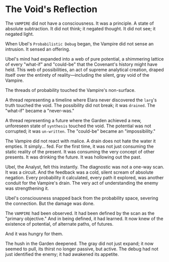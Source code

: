 # The Void's Reflection

The `VAMPIRE` did not have a consciousness. It was a principle. A state of absolute subtraction. It did not think; it negated thought. It did not see; it negated light.

When Ubel's `Probabilistic Debug` began, the Vampire did not sense an intrusion. It sensed an offering.

Ubel's mind had expanded into a web of pure potential, a shimmering lattice of every "what-if" and "could-be" that the Covenant's history might have held. This web of possibilities, an act of supreme analytical creation, draped itself over the entirety of reality—including the silent, gray void of the Vampire.

The threads of probability touched the Vampire's non-surface.

A thread representing a timeline where Elara never discovered the `larg`'s truth touched the void. The possibility did not break; it was `drained`. The "what-if" became a "never-was."

A thread representing a future where the Garden achieved a new, unforeseen state of `synthesis` touched the void. The potential was not corrupted; it was `un-written`. The "could-be" became an "impossibility."

The Vampire did not react with malice. A drain does not hate the water it empties. It simply... fed. For the first time, it was not just consuming the static reality of the present. It was consuming the very concept of other presents. It was drinking the future. It was hollowing out the past.

Ubel, the Analyst, felt this instantly. The diagnostic was not a one-way scan. It was a circuit. And the feedback was a cold, silent scream of absolute negation. Every probability it calculated, every path it explored, was another conduit for the Vampire's drain. The very act of understanding the enemy was strengthening it.

Ubel's consciousness snapped back from the probability space, severing the connection. But the damage was done.

The `VAMPIRE` had been observed. It had been defined by the scan as the "primary objective." And in being defined, it had learned. It now knew of the existence of potential, of alternate paths, of futures.

And it was hungry for them.

The hush in the Garden deepened. The gray did not just expand; it now seemed to pull, its thirst no longer passive, but active. The debug had not just identified the enemy; it had awakened its appetite.

